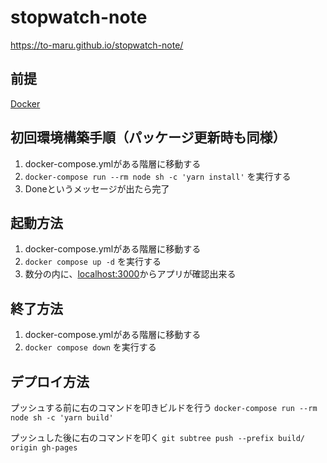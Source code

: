 # stopwatch-note
https://to-maru.github.io/stopwatch-note/

## 前提
[Docker](https://www.docker.com/)

## 初回環境構築手順（パッケージ更新時も同様）
1. docker-compose.ymlがある階層に移動する
2. `docker-compose run --rm node sh -c 'yarn install'` を実行する
3. Doneというメッセージが出たら完了

## 起動方法
1. docker-compose.ymlがある階層に移動する
2. `docker compose up -d` を実行する
3. 数分の内に、[localhost:3000](localhost:3000)からアプリが確認出来る

## 終了方法
1. docker-compose.ymlがある階層に移動する
2. `docker compose down` を実行する

## デプロイ方法
プッシュする前に右のコマンドを叩きビルドを行う `docker-compose run --rm node sh -c 'yarn build'`

プッシュした後に右のコマンドを叩く `git subtree push --prefix build/ origin gh-pages`

